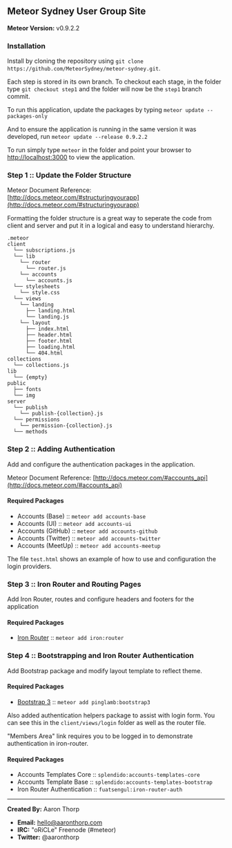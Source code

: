 Meteor Sydney User Group Site
-----------------------------

**Meteor Version:** v0.9.2.2

### Installation

Install by cloning the repository using `git clone https://github.com/MeteorSydney/meteor-sydney.git`.

Each step is stored in its own branch. To checkout each stage, in the folder type `git checkout step1` and the folder will now be the `step1` branch commit.

To run this application, update the packages by typing `meteor update --packages-only`

And to ensure the application is running in the same version it was developed, run `meteor update --release 0.9.2.2`

To run simply type `meteor` in the folder and point your browser to [http://localhost:3000](http://localhost:3000) to view the application.

### Step 1 :: Update the Folder Structure

Meteor Document Reference: [http://docs.meteor.com/#structuringyourapp](http://docs.meteor.com/#structuringyourapp)

Formatting the folder structure is a great way to seperate the code from client and server and put it in a logical and easy to understand hierarchy.

```
.meteor
client
  └── subscriptions.js
  └── lib
    └── router
      └── router.js
    └── accounts
      └── accounts.js
  └── stylesheets
    └── style.css
  └── views
    └── landing
      ├── landing.html
      └── landing.js
    └── layout
      ├── index.html
      ├── header.html
      ├── footer.html
      ├── loading.html
      └── 404.html
collections
  └── collections.js
lib
  └── {empty}
public
  ├── fonts
  └── img
server
  └── publish
    └── publish-{collection}.js
  └── permissions
    └── permission-{collection}.js
  └── methods
```

### Step 2 :: Adding Authentication

Add and configure the authentication packages in the application.

Meteor Document Reference: [http://docs.meteor.com/#accounts_api](http://docs.meteor.com/#accounts_api)

#### Required Packages

  - Accounts (Base) :: `meteor add accounts-base`
  - Accounts (UI) :: `meteor add accounts-ui`
  - Accounts (GitHub) :: `meteor add accounts-github`
  - Accounts (Twitter) :: `meteor add accounts-twitter`
  - Accounts (MeetUp) :: `meteor add accounts-meetup`

The file `test.html` shows an example of how to use and configuration the login providers.

### Step 3 :: Iron Router and Routing Pages

Add Iron Router, routes and configure headers and footers for the application

#### Required Packages

  - [Iron Router](https://atmospherejs.com/iron/router) :: `meteor add iron:router`

### Step 4 :: Bootstrapping and Iron Router Authentication

Add Bootstrap package and modify layout template to reflect theme.

#### Required Packages
  - [Bootstrap 3](https://atmospherejs.com/pinglamb/bootstrap3) :: `meteor add pinglamb:bootstrap3`

Also added authentication helpers package to assist with login form. You can see this in the `client/views/login` folder
as well as the router file.

"Members Area" link requires you to be logged in to demonstrate authentication in iron-router.

#### Required Packages
  - Accounts Templates Core :: `splendido:accounts-templates-core`
  - Accounts Template Base :: `splendido:accounts-templates-bootstrap`
  - Iron Router Authentication :: `fuatsengul:iron-router-auth`

-----

**Created By:** Aaron Thorp
  - **Email:** [hello@aaronthorp.com](hello@aaronthorp.com)
  - **IRC:** "oRiCLe" Freenode (#meteor)
  - **Twitter:** @aaronthorp
